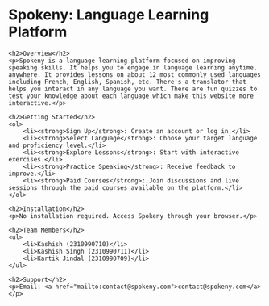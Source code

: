 <!DOCTYPE html>
<html lang="en">
<head>
    <meta charset="UTF-8">
    <meta name="viewport" content="width=device-width, initial-scale=1.0">
    <title>Spokeny: Language Learning Platform</title>
</head>
<body>
    <h1>Spokeny: Language Learning Platform</h1>

    <h2>Overview</h2>
    <p>Spokeny is a language learning platform focused on improving speaking skills. It helps you to engage in language learning anytime, anywhere. It provides lessons on about 12 most commonly used languages including French, English, Spanish, etc. There's a translator that helps you interact in any language you want. There are fun quizzes to test your knowledge about each language which make this website more interactive.</p>

    <h2>Getting Started</h2>
    <ol>
        <li><strong>Sign Up</strong>: Create an account or log in.</li>
        <li><strong>Select Language</strong>: Choose your target language and proficiency level.</li>
        <li><strong>Explore Lessons</strong>: Start with interactive exercises.</li>
        <li><strong>Practice Speaking</strong>: Receive feedback to improve.</li>
        <li><strong>Paid Courses</strong>: Join discussions and live sessions through the paid courses available on the platform.</li>
    </ol>

    <h2>Installation</h2>
    <p>No installation required. Access Spokeny through your browser.</p>

    <h2>Team Members</h2>
    <ul>
        <li>Kashish (2310990710)</li>
        <li>Kashish Singh (2310990711)</li>
        <li>Kartik Jindal (2310990709)</li>
    </ul>

    <h2>Support</h2>
    <p>Email: <a href="mailto:contact@spokeny.com">contact@spokeny.com</a></p>
</body>
</html>
